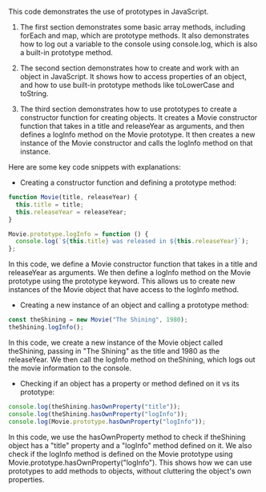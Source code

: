 This code demonstrates the use of prototypes in JavaScript.

1.  The first section demonstrates some basic array methods, including forEach and map, which are prototype methods. It also demonstrates how to log out a variable to the console using console.log, which is also a built-in prototype method.
    
2.  The second section demonstrates how to create and work with an object in JavaScript. It shows how to access properties of an object, and how to use built-in prototype methods like toLowerCase and toString.
    
3.  The third section demonstrates how to use prototypes to create a constructor function for creating objects. It creates a Movie constructor function that takes in a title and releaseYear as arguments, and then defines a logInfo method on the Movie prototype. It then creates a new instance of the Movie constructor and calls the logInfo method on that instance.
    

Here are some key code snippets with explanations:

-   Creating a constructor function and defining a prototype method:

```javascript
function Movie(title, releaseYear) {
  this.title = title;
  this.releaseYear = releaseYear;
}

Movie.prototype.logInfo = function () {
  console.log(`${this.title} was released in ${this.releaseYear}`);
};

```

In this code, we define a Movie constructor function that takes in a title and releaseYear as arguments. We then define a logInfo method on the Movie prototype using the prototype keyword. This allows us to create new instances of the Movie object that have access to the logInfo method.

-   Creating a new instance of an object and calling a prototype method:

```javascript
const theShining = new Movie("The Shining", 1980);
theShining.logInfo();

```

In this code, we create a new instance of the Movie object called theShining, passing in "The Shining" as the title and 1980 as the releaseYear. We then call the logInfo method on theShining, which logs out the movie information to the console.

-   Checking if an object has a property or method defined on it vs its prototype:

```javascript
console.log(theShining.hasOwnProperty("title"));
console.log(theShining.hasOwnProperty("logInfo"));
console.log(Movie.prototype.hasOwnProperty("logInfo"));

```

In this code, we use the hasOwnProperty method to check if theShining object has a "title" property and a "logInfo" method defined on it. We also check if the logInfo method is defined on the Movie prototype using Movie.prototype.hasOwnProperty("logInfo"). This shows how we can use prototypes to add methods to objects, without cluttering the object's own properties.